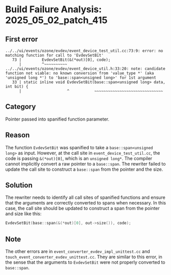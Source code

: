 # Build Failure Analysis: 2025_05_02_patch_415

## First error
```
../../ui/events/ozone/evdev/event_device_test_util.cc:73:9: error: no matching function for call to 'EvdevSetBit'
   73 |         EvdevSetBit(&(*out)[0], code);
      |         ^~~~~~~~~~~
../../ui/events/ozone/evdev/event_device_util.h:33:20: note: candidate function not viable: no known conversion from 'value_type *' (aka 'unsigned long *') to 'base::span<unsigned long>' for 1st argument
   33 | static inline void EvdevSetBit(base::span<unsigned long> data, int bit) {
      |                    ^           ~~~~~~~~~~~~~~~~~~~~~~~~~~~~~~
```

## Category
Pointer passed into spanified function parameter.

## Reason
The function `EvdevSetBit` was spanified to take a `base::span<unsigned long>` as input. However, at the call site in `event_device_test_util.cc`, the code is passing `&(*out)[0]`, which is an `unsigned long*`. The compiler cannot implicitly convert a raw pointer to a `base::span`. The rewriter failed to update the call site to construct a `base::span` from the pointer and the size.

## Solution
The rewriter needs to identify all call sites of spanified functions and ensure that the arguments are correctly converted to spans when necessary. In this case, the call site should be updated to construct a span from the pointer and size like this:

```c++
EvdevSetBit(base::span(&(*out)[0], out->size()), code);
```

## Note
The other errors are in `event_converter_evdev_impl_unittest.cc` and `touch_event_converter_evdev_unittest.cc`. They are similar to this error, in the sense that the arguments to `EvdevSetBit` were not properly converted to `base::span`.